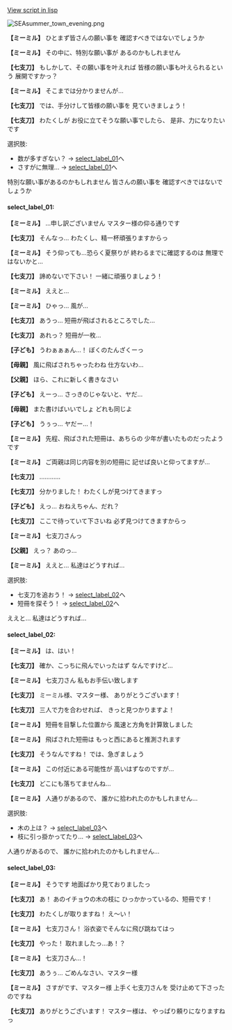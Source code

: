 [View script in lisp](../scripts/202208160.txt)

![SEAsummer_town_evening.png](../images/backgrounds/SEAsummer_town_evening.png)

**【ミーミル】**
ひとまず皆さんの願い事を
確認すべきではないでしょうか

**【ミーミル】**
その中に、特別な願い事が
あるのかもしれません

**【七支刀】**
もしかして、その願い事を叶えれば
皆様の願い事も叶えられるという
展開ですかっ？

**【ミーミル】**
そこまでは分かりませんが…

**【七支刀】**
では、手分けして皆様の願い事を
見ていきましょう！

**【七支刀】**
わたくしが
お役に立てそうな願い事でしたら、
是非、力になりたいです

選択肢:
- 数が多すぎない？ → [select_label_01](#select_label_01)へ
- さすがに無理… → [select_label_01](#select_label_01)へ

特別な願い事があるのかもしれません
皆さんの願い事を
確認すべきではないでしょうか

#### select_label_01:

**【ミーミル】**
…申し訳ございません
マスター様の仰る通りです

**【七支刀】**
そんなっ…
わたくし、精一杯頑張りますからっ

**【ミーミル】**
そう仰っても…恐らく夏祭りが
終わるまでに確認するのは
無理ではないかと…

**【七支刀】**
諦めないで下さい！
一緒に頑張りましょう！

**【ミーミル】**
ええと…

**【ミーミル】**
ひゃっ…
風が…

**【七支刀】**
あうっ…
短冊が飛ばされるところでした…

**【七支刀】**
あれっ？
短冊が一枚…

**【子ども】**
うわぁぁぁん…！
ぼくのたんざくーっ

**【母親】**
風に飛ばされちゃったわね
仕方ないわ…

**【父親】**
ほら、これに新しく書きなさい

**【子ども】**
えーっ…
さっきのじゃないと、ヤだ…

**【母親】**
また書けばいいでしょ
どれも同じよ

**【子ども】**
うぅっ…
ヤだー…！

**【ミーミル】**
先程、飛ばされた短冊は、あちらの
少年が書いたものだったようです

**【ミーミル】**
ご両親は同じ内容を別の短冊に
記せば良いと仰ってますが…

**【七支刀】**
…………

**【七支刀】**
分かりました！
わたくしが見つけてきますっ

**【子ども】**
えっ…
おねえちゃん、だれ？

**【七支刀】**
ここで待っていて下さいね
必ず見つけてきますからっ

**【ミーミル】**
七支刀さんっ

**【父親】**
えっ？
あのっ…

**【ミーミル】**
ええと…
私達はどうすれば…

選択肢:
- 七支刀を追おう！ → [select_label_02](#select_label_02)へ
- 短冊を探そう！ → [select_label_02](#select_label_02)へ

ええと…
私達はどうすれば…

#### select_label_02:

**【ミーミル】**
は、はい！

**【七支刀】**
確か、こっちに飛んでいったはず
なんですけど…

**【ミーミル】**
七支刀さん
私もお手伝い致します

**【七支刀】**
ミーミル様、マスター様、
ありがとうございます！

**【七支刀】**
三人で力を合わせれば、
きっと見つかりますよ！

**【ミーミル】**
短冊を目撃した位置から
風速と方角を計算致しました

**【ミーミル】**
飛ばされた短冊は
もっと西にあると推測されます

**【七支刀】**
そうなんですね！
では、急ぎましょう

**【ミーミル】**
この付近にある可能性が
高いはずなのですが…

**【七支刀】**
どこにも落ちてませんね…

**【ミーミル】**
人通りがあるので、
誰かに拾われたのかもしれません…

選択肢:
- 木の上は？ → [select_label_03](#select_label_03)へ
- 枝に引っ掛かってたり… → [select_label_03](#select_label_03)へ

人通りがあるので、
誰かに拾われたのかもしれません…

#### select_label_03:

**【ミーミル】**
そうです
地面ばかり見ておりましたっ

**【七支刀】**
あ！
あのイチョウの木の枝に
ひっかかっているの、短冊です！

**【七支刀】**
わたくしが取りますね！
え～い！

**【ミーミル】**
七支刀さん！
浴衣姿でそんなに飛び跳ねてはっ

**【七支刀】**
やった！
取れましたっ…あ！？

**【ミーミル】**
七支刀さん…！

**【七支刀】**
あうぅ…
ごめんなさい、マスター様

**【ミーミル】**
さすがです、マスター様
上手く七支刀さんを
受け止めて下さったのですね

**【七支刀】**
ありがとうございます！
マスター様は、
やっぱり頼りになりますねっ
